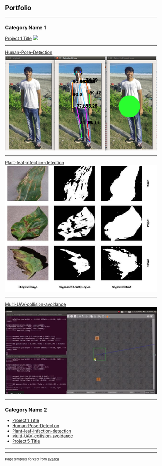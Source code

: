 ## Portfolio

---

### Category Name 1 

[Project 1 Title](/sample_page)
<img src="images/dummy_thumbnail.jpg?raw=true"/>

---

[Human-Pose-Detection](https://github.com/nik1806/Human-Pose-Detection)
<img src="images/pose.png?raw=true"/>

---
[Plant-leaf-infection-detection](https://github.com/nik1806/Plant-leaf-infection-detection)
<img src="images/leaf.png?raw=true"/>

---
[Multi-UAV-collision-avoidance](https://github.com/nik1806/Multi-UAV-collision-avoidance)
<img src="images/uav.png?raw=true"/>

---


### Category Name 2

- [Project 1 Title](http://example.com/)
- [Human-Pose-Detection](https://github.com/nik1806/Human-Pose-Detection)
- [Plant-leaf-infection-detection](https://github.com/nik1806/Plant-leaf-infection-detection)
- [Multi-UAV-collision-avoidance](https://github.com/nik1806/Multi-UAV-collision-avoidance)
- [Project 5 Title](http://example.com/)

---




---
<p style="font-size:11px">Page template forked from <a href="https://github.com/evanca/quick-portfolio">evanca</a></p>
<!-- Remove above link if you don't want to attibute -->
